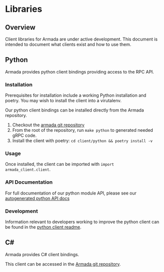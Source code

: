 # Libraries 

## Overview
Client libraries for Armada are under active development. This document is intended to document what clients exist and how to use them.

## Python
Armada provides python client bindings providing access to the RPC API. 

### Installation
Prerequisites for installation include a working Python installation and poetry. You may wish to install the client into a virutalenv.

Our python client bindings can be installed directly from the Armada repository.
 1. Checkout the [armada git repository](https://github.com/g-research/armada)
 2. From the root of the repository, run `make python` to generated needed gRPC code.
 3. Install the client with poetry: `cd client/python && poetry install -v` 

### Usage
Once installed, the client can be imported with `import armada_client.client`.

### API Documentation
For full documentation of our python module API, please see our [autogenerated python API docs](/python_armada_client)

### Development
Information relevant to developers working to improve the python client can be
found in the [python client readme](https://github.com/G-Research/armada/blob/master/client/python/README.md).

## C#
Armada provides C# client bindings.

This client can be accessed in the [Armada git repository](https://github.com/G-Research/armada/tree/master/client/DotNet).

